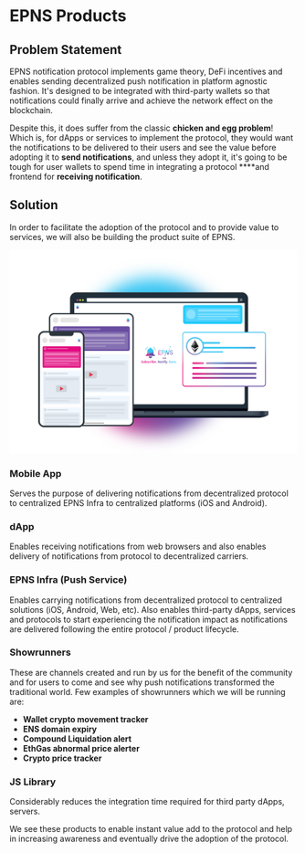 # EPNS Products

## Problem Statement

EPNS notification protocol implements game theory, DeFi incentives and enables sending decentralized push notification in platform agnostic fashion. It's designed to be integrated with third-party wallets so that notifications could finally arrive and achieve the network effect on the blockchain.

Despite this, it does suffer from the classic **chicken and egg problem**! Which is, for dApps or services to implement the protocol, they would want the notifications to be delivered to their users and see the value before adopting it to **send notifications**, and unless they adopt it, it's going to be tough for user wallets to spend time in integrating a protocol ****and frontend for **receiving notification**.

## Solution

In order to facilitate the adoption of the protocol and to provide value to services, we will also be building the product suite of EPNS.

![Ethereum Push Notification Service Protocol / Product](../.gitbook/assets/plainmockupglow.jpg)

### **Mobile App**

Serves the purpose of delivering notifications from decentralized protocol to centralized EPNS Infra to centralized platforms \(iOS and Android\).

### dApp

Enables receiving notifications from web browsers and also enables delivery of notifications from protocol to decentralized carriers.

### **EPNS Infra \(Push Service\)**

Enables carrying notifications from decentralized protocol to centralized solutions \(iOS, Android, Web, etc\). Also enables third-party dApps, services and protocols to start experiencing the notification impact as notifications are delivered following the entire protocol / product lifecycle.

### **Showrunners**

These are channels created and run by us for the benefit of the community and for users to come and see why push notifications transformed the traditional world. Few examples of showrunners which we will be running are: 

* **Wallet crypto movement tracker**
* **ENS domain expiry**
* **Compound Liquidation alert** 
* **EthGas abnormal price alerter**
* **Crypto price tracker** 

### **JS Library**

Considerably reduces the integration time required for third party dApps, servers.

We see these products to enable instant value add to the protocol and help in increasing awareness and eventually drive the adoption of the protocol.

